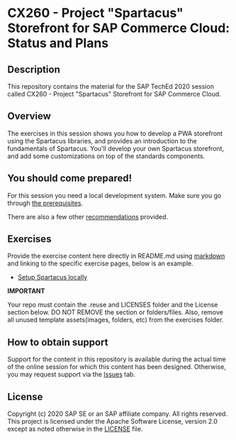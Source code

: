 # CX260 - Project "Spartacus" Storefront for SAP Commerce Cloud: Status and Plans

## Description

This repository contains the material for the SAP TechEd 2020 session called CX260 - Project "Spartacus" Storefront for SAP Commerce Cloud.

## Overview

The exercises in this session shows you how to develop a PWA storefront using the Spartacus libraries, and provides an introduction to the fundamentals of Spartacus. You'll develop your own Spartacus storefront, and add some customizations on top of the standards components.

## You should come prepared!

For this session you need a local development system. Make sure you go through [the prerequisites](./prerequisites.md).

There are also a few other [recommendations](./prerequisites.md#recommendations) provided.

## Exercises

Provide the exercise content here directly in README.md using [markdown](https://guides.github.com/features/mastering-markdown/) and linking to the specific exercise pages, below is an example.

- [Setup Spartacus locally ](exercises/ex0/README.md)

**IMPORTANT**

Your repo must contain the .reuse and LICENSES folder and the License section below. DO NOT REMOVE the section or folders/files. Also, remove all unused template assets(images, folders, etc) from the exercises folder.

## How to obtain support

Support for the content in this repository is available during the actual time of the online session for which this content has been designed. Otherwise, you may request support via the [Issues](../../issues) tab.

## License

Copyright (c) 2020 SAP SE or an SAP affiliate company. All rights reserved. This project is licensed under the Apache Software License, version 2.0 except as noted otherwise in the [LICENSE](LICENSES/Apache-2.0.txt) file.
